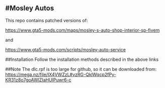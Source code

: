 #Mosley Autos
------------

This repo contains patched versions of:

https://www.gta5-mods.com/maps/mosley-s-auto-shop-interior-sp-fivem

and

https://www.gta5-mods.com/scripts/mosley-auto-service

##Installation
Follow the installation methods described in the above links


##Note
The dlc.rpf is too large for github, so it can be downloaded from:
https://mega.nz/file/IX4VWZzL#vzRG-QklWqcp2fPy-KR31z8o7goAWlZIaHUlPuwr6-c
